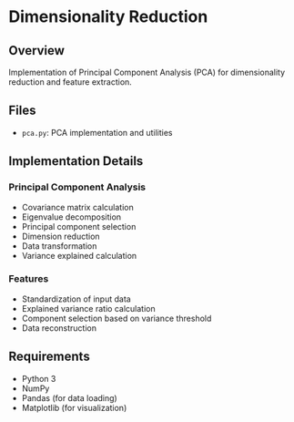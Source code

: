 # Dimensionality Reduction

## Overview

Implementation of Principal Component Analysis (PCA) for dimensionality reduction and feature extraction.

## Files

- `pca.py`: PCA implementation and utilities

## Implementation Details

### Principal Component Analysis

- Covariance matrix calculation
- Eigenvalue decomposition
- Principal component selection
- Dimension reduction
- Data transformation
- Variance explained calculation

### Features

- Standardization of input data
- Explained variance ratio calculation
- Component selection based on variance threshold
- Data reconstruction

## Requirements

- Python 3
- NumPy
- Pandas (for data loading)
- Matplotlib (for visualization)

